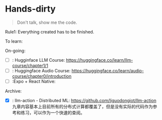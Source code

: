 # Hands-dirty
> Don't talk, show me the code.

Rule1: Everything created has to be finished.

To learn:

On-going:
- [ ] : Hugginface LLM Course: https://huggingface.co/learn/llm-course/chapter1/1
- [ ] : Huggingface Audio Course: https://huggingface.co/learn/audio-course/chapter0/introduction
- [ ] :Expo + React Native:

Archive:
- [x] : llm-action - Distributed ML: https://github.com/liguodongiot/llm-action
九章内容基本上目前所有的分布式计算都覆盖了，但是没有实际的代码作为参考和练习，可以作为一个快速的查阅。
